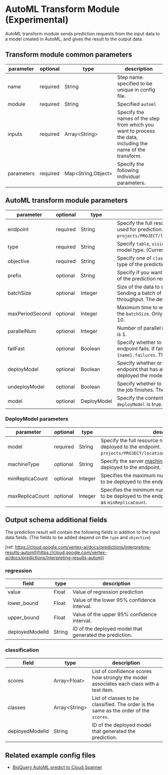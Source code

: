# AutoML Transform Module (Experimental)

AutoML transform module sends prediction requests from the input data to a model created in AutoML, and gives the result to the output data.

## Transform module common parameters

| parameter | optional | type | description |
| --- | --- | --- | --- |
| name | required | String | Step name. specified to be unique in config file. |
| module | required | String | Specified `automl` |
| inputs | required | Array<String\> | Specify the names of the step from which you want to process the data, including the name of the transform. |
| parameters | required | Map<String,Object\> | Specify the following individual parameters. |

## AutoML transform module parameters

| parameter | optional | type | description |
| --- | --- | --- | --- |
| endpoint | required | String | Specify the full resource name of the VertexAI endpoint to be used for prediction. (format: `projects/PROJECT/locations/LOCATION/endpoints/ENDPOINT_ID`) |
| type | required | String | Specify `table`, `vision`, `language`, or `video` as the prediction model type. (Currently, only `table` is supported). |
| objective | required | String | Specify one of `classification`, or `regression` as the target type of the prediction model. |
| prefix | optional | String | Specify if you want to give prefix to the additional field names of the prediction results. The default is empty string |
| batchSize | optional | Integer | Size of the data to send in a batch of requests to the endpoint. Sending a batch of data to some extent will improve throughput. The default is 32. |
| maxPeriodSecond | optional | Integer | Maximum time to wait for a request before the data reaches the `batchSize`. Only effective in streaming mode. The default is 10. |
| parallelNum | optional | Integer | Number of parallel requests sent to the Endpoint. The default is 1. |
| failFast | optional | Boolean | Specify whether to raise an exception when a request to the endpoint fails. if false, the failed data will be sent to `{name}.failures`. The default is true. |
| deployModel | optional | Boolean | Specify whether or not to deploy the specified model to the endpoint that has already been created but has not yet deployed the model before the job starts. The default is false. |
| undeployModel | optional | Boolean | Specify whether to deploy the model to the Endpoint before the job finishes. The default is false. |
| model | optional | DeployModel | Specify the contents of the model to be deployed when `deployModel` is true. |

### DeployModel parameters

| parameter | optional | type | description |
| --- | --- | --- | --- |
| model | required | String | Specify the full resource name of the model to be deployed to the endpoint. (format: `projects/PROJECT/locations/LOCATION/models/MODEL_ID`) |
| machineType | optional | String | Specify the server [machine type](https://cloud.google.com/vertex-ai/docs/predictions/configure-compute) of the model to be deployed to the endpoint. The default is `n1-standard-2` |
| minReplicaCount | optional | Integer | Specifies the maximum number of servers for the model to be deployed to the endpoint. The default is 1. |
| maxReplicaCount | optional | Integer | Specifies the minimum number of servers for the model to be deployed to the endpoint. The default is the same as `minReplicaCount`. |


## Output schema additional fields 

The prediction result will contain the following fields in addition to the input data fields.
(The fields to be added depend on the `type` and `objective`)

[ref: https://cloud.google.com/vertex-ai/docs/predictions/interpreting-results-automl](https://cloud.google.com/vertex-ai/docs/predictions/interpreting-results-automl)


### regression

| field | type | description |
| --- | --- | --- |
| value | Float | Value of regression prediction |
| lower_bound | Float | Value of the lower 95% confidence interval. |
| upper_bound | Float | Value of the upper 95% confidence interval. |
| deployedModelId | String | ID of the deployed model that generated the prediction. |

### classification

| field | type | description |
| --- | --- | --- |
| scores | Array<Float\> | List of confidence scores how strongly the model associates each class with a test item. |
| classes | Array<String\> | List of classes to be classified. The order is the same as the order of the `scores`. |
| deployedModelId | String | ID of the deployed model that generated the prediction. |

## Related example config files

* [BigQuery AutoML predict to Cloud Spanner](../../../../examples/bigquery-to-automl-to-spanner.json)
